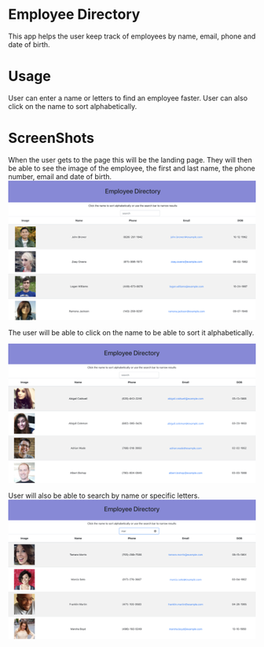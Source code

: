 # Employee Directory

This app helps the user keep track of employees by name, email, phone and date of birth. 

# Usage

User can enter a name or letters to find an employee faster. User can also click on the name to sort alphabetically. 


# ScreenShots
When the user gets to the page this will be the landing page. They will then be able to see the image of the employee, the first and last name, the phone number, email and date of birth.
![](img/landing.png)

The user will be able to click on the name to be able to sort it alphabetically. 

![](img/alpha.png)

User will also be able to search by name or specific letters.
![](img/search.png)